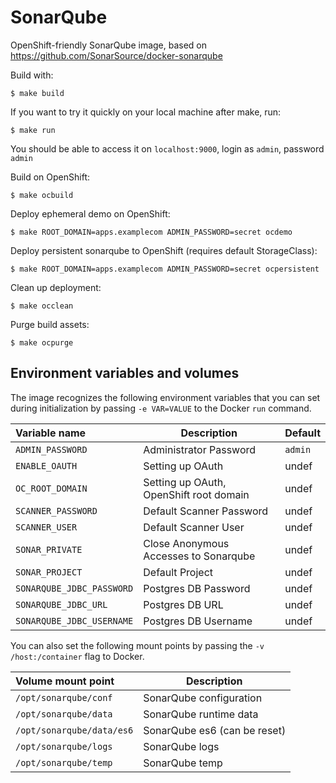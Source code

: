 # SonarQube

OpenShift-friendly SonarQube image, based on
https://github.com/SonarSource/docker-sonarqube

Build with:
```
$ make build
```

If you want to try it quickly on your local machine after make, run:
```
$ make run
```

You should be able to access it on `localhost:9000`, login as `admin`, password
`admin`

Build on OpenShift:
```
$ make ocbuild
```

Deploy ephemeral demo on OpenShift:
```
$ make ROOT_DOMAIN=apps.examplecom ADMIN_PASSWORD=secret ocdemo
```

Deploy persistent sonarqube to OpenShift (requires default StorageClass):
```
$ make ROOT_DOMAIN=apps.examplecom ADMIN_PASSWORD=secret ocpersistent
```

Clean up deployment:
```
$ make occlean
```

Purge build assets:
```
$ make ocpurge
```

Environment variables and volumes
----------------------------------

The image recognizes the following environment variables that you can set during
initialization by passing `-e VAR=VALUE` to the Docker `run` command.

|    Variable name            |    Description                          | Default      |
| :-------------------------- | --------------------------------------- | ------------ |
|  `ADMIN_PASSWORD`           | Administrator Password                  | `admin`      |
|  `ENABLE_OAUTH`             | Setting up OAuth                        | undef        |
|  `OC_ROOT_DOMAIN`           | Setting up OAuth, OpenShift root domain | undef        |
|  `SCANNER_PASSWORD`         | Default Scanner Password                | undef        |
|  `SCANNER_USER`             | Default Scanner User                    | undef        |
|  `SONAR_PRIVATE`            | Close Anonymous Accesses to Sonarqube   | undef        |
|  `SONAR_PROJECT`            | Default Project                         | undef        |
|  `SONARQUBE_JDBC_PASSWORD`  | Postgres DB Password                    | undef        |
|  `SONARQUBE_JDBC_URL`       | Postgres DB URL                         | undef        |
|  `SONARQUBE_JDBC_USERNAME`  | Postgres DB Username                    | undef        |

You can also set the following mount points by passing the
`-v /host:/container` flag to Docker.

|  Volume mount point        | Description                  |
| :------------------------- | ---------------------------- |
|  `/opt/sonarqube/conf`     | SonarQube configuration      |
|  `/opt/sonarqube/data`     | SonarQube runtime data       |
|  `/opt/sonarqube/data/es6` | SonarQube es6 (can be reset) |
|  `/opt/sonarqube/logs`     | SonarQube logs               |
|  `/opt/sonarqube/temp`     | SonarQube temp               |
